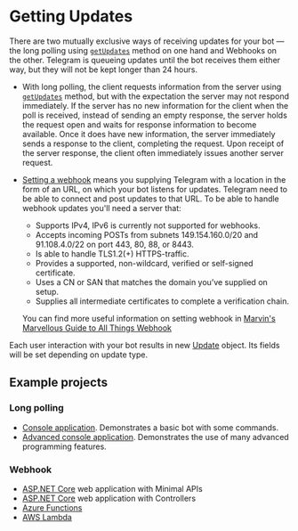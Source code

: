 # Getting Updates

There are two mutually exclusive ways of receiving updates for your bot — the long polling using [`getUpdates`] method on one hand and Webhooks on the other. Telegram is queueing updates until the bot receives them either way, but they will not be kept longer than 24 hours.

- With long polling, the client requests information from the server using [`getUpdates`] method, but with the expectation the server may not respond immediately. If the server has no new information for the client when the poll is received, instead of sending an empty response, the server holds the request open and waits for response information to become available. Once it does have new information, the server immediately sends a response to the client, completing the request. Upon receipt of the server response, the client often immediately issues another server request.
- [Setting a webhook](webhook.md) means you supplying Telegram with a location in the form of an URL, on which your bot listens for updates. Telegram need to be able to connect and post updates to that URL.
To be able to handle webhook updates you'll need a server that:
  - Supports IPv4, IPv6 is currently not supported for webhooks.
  - Accepts incoming POSTs from subnets 149.154.160.0/20 and 91.108.4.0/22 on port 443, 80, 88, or 8443.
  - Is able to handle TLS1.2(+) HTTPS-traffic.
  - Provides a supported, non-wildcard, verified or self-signed certificate.
  - Uses a CN or SAN that matches the domain you’ve supplied on setup.
  - Supplies all intermediate certificates to complete a verification chain.

  You can find more useful information on setting webhook in [Marvin's Marvellous Guide to All Things Webhook](https://core.telegram.org/bots/webhooks)

Each user interaction with your bot results in new
[Update](https://github.com/TelegramBots/Telegram.Bot/blob/master/src/Telegram.Bot/Types/Update.cs) object. Its fields will be set depending on update type.

## Example projects

### Long polling

- [Console application](https://github.com/TelegramBots/Telegram.Bot.Examples/tree/master/Console). Demonstrates a basic bot with some commands.
- [Advanced console application](https://github.com/TelegramBots/Telegram.Bot.Examples/tree/master/Console.Advanced). Demonstrates the use of many advanced programming features.

### Webhook

- [ASP.NET Core](https://github.com/TelegramBots/Telegram.Bot.Examples/tree/master/Webhook.MinimalAPIs) web application with Minimal APIs
- [ASP.NET Core](https://github.com/TelegramBots/Telegram.Bot.Examples/tree/master/Webhook.Controllers) web application with Controllers
- [Azure Functions](https://github.com/TelegramBots/Telegram.Bot.Examples/tree/master/Serverless/AzureFunctions.Webhook)
- [AWS Lambda](https://github.com/TelegramBots/Telegram.Bot.Examples/tree/master/Serverless/AwsLambda.Webhook)

[`getUpdates`]: https://core.telegram.org/bots/api#getupdates
